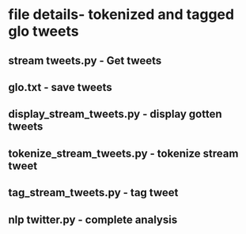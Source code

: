# file details- tokenized and tagged glo tweets

## stream tweets.py - Get tweets

## glo.txt - save tweets

## display_stream_tweets.py - display gotten tweets

## tokenize_stream_tweets.py - tokenize stream tweet

## tag_stream_tweets.py - tag tweet

## nlp twitter.py - complete analysis
